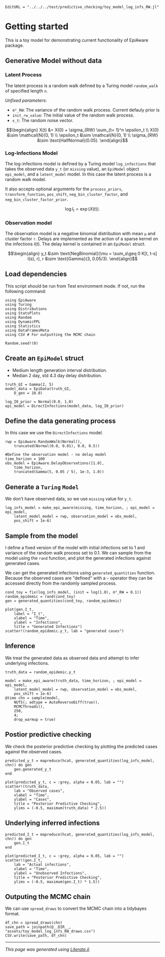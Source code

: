 ```@meta
EditURL = "../../../test/predictive_checking/toy_model_log_infs_RW.jl"
```

# Getting started

This is a toy model for demonstrating current functionality of EpiAware package.

## Generative Model without data

### Latent Process

The latent process is a random walk defined by a Turing model `random_walk` of specified length `n`.

_Unfixed parameters_:
- `σ²_RW`: The variance of the random walk process. Current defauly prior is
- `init_rw_value`: The initial value of the random walk process.
- `ϵ_t`: The random noise vector.

```math
\begin{align}
X(t) &= X(0) + \sigma_{RW} \sum_{t= 1}^n \epsilon_t \\
X(0) &\sim \mathcal{N}(0, 1) \\
\epsilon_t &\sim \mathcal{N}(0, 1) \\
\sigma_{RW} &\sim \text{HalfNormal}(0.05).
\end{align}
```

### Log-Infections Model

The log-infections model is defined by a Turing model `log_infections` that takes the observed data `y_t` (or `missing` value),
an `EpiModel` object `epi_model`, and a `latent_model` model. In this case the latent process is a random walk model.

It also accepts optional arguments for the `process_priors`, `transform_function`, `pos_shift`, `neg_bin_cluster_factor`, and `neg_bin_cluster_factor_prior`.

```math
\log I_t = \exp(X(t)).
```

### Observation model

The observation model is a negative binomial distribution with mean `μ` and cluster factor `r`. Delays are implemented
as the action of a sparse kernel on the infections $I(t)$. The delay kernel is contained in an `EpiModel` struct.

```math
\begin{align}
y_t &\sim \text{NegBinomial}(\mu = \sum_s\geq 0 K[t, t-s] I(s), r),
r &\sim \text{Gamma}(3, 0.05/3).
\end{align}
```

## Load dependencies

This script should be run from Test environment mode. If not, run the following command:


````@example toy_model_log_infs_RW
using EpiAware
using Turing
using Distributions
using StatsPlots
using Random
using DynamicPPL
using Statistics
using DataFramesMeta
using CSV # For outputting the MCMC chain

Random.seed!(0)
````

## Create an `EpiModel` struct

- Medium length generation interval distribution.
- Median 2 day, std 4.3 day delay distribution.

````@example toy_model_log_infs_RW
truth_GI = Gamma(2, 5)
model_data = EpiData(truth_GI,
    D_gen = 10.0)

log_I0_prior = Normal(0.0, 1.0)
epi_model = DirectInfections(model_data, log_I0_prior)
````

## Define the data generating process

In this case we use the `DirectInfections` model.

````@example toy_model_log_infs_RW
rwp = EpiAware.RandomWalk(Normal(),
    truncated(Normal(0.0, 0.01), 0.0, 0.5))

#Define the observation model - no delay model
time_horizon = 100
obs_model = EpiAware.DelayObservations([1.0],
    time_horizon,
    truncated(Gamma(5, 0.05 / 5), 1e-3, 1.0))
````

## Generate a `Turing` `Model`
We don't have observed data, so we use `missing` value for `y_t`.

````@example toy_model_log_infs_RW
log_infs_model = make_epi_aware(missing, time_horizon, ; epi_model = epi_model,
    latent_model_model = rwp, observation_model = obs_model,
    pos_shift = 1e-6)
````

## Sample from the model
I define a fixed version of the model with initial infections set to 1 and variance of the random walk process set to 0.1.
We can sample from the model using the `rand` function, and plot the generated infections against generated cases.

We can get the generated infections using `generated_quantities` function. Because the observed
cases are "defined" with a `~` operator they can be accessed directly from the randomly sampled
process.

````@example toy_model_log_infs_RW
cond_toy = fix(log_infs_model, (init = log(1.0), σ²_RW = 0.1))
random_epidemic = rand(cond_toy)
gen = generated_quantities(cond_toy, random_epidemic)

plot(gen.I_t,
    label = "I_t",
    xlabel = "Time",
    ylabel = "Infections",
    title = "Generated Infections")
scatter!(random_epidemic.y_t, lab = "generated cases")
````

## Inference

We treat the generated data as observed data and attempt to infer underlying infections.

````@example toy_model_log_infs_RW
truth_data = random_epidemic.y_t

model = make_epi_aware(truth_data, time_horizon, ; epi_model = epi_model,
    latent_model_model = rwp, observation_model = obs_model,
    pos_shift = 1e-6)
@time chn = sample(model,
    NUTS(; adtype = AutoReverseDiff(true)),
    MCMCThreads(),
    250,
    4;
    drop_warmup = true)
````

## Postior predictive checking

We check the posterior predictive checking by plotting the predicted cases against the observed cases.

````@example toy_model_log_infs_RW
predicted_y_t = mapreduce(hcat, generated_quantities(log_infs_model, chn)) do gen
    gen.generated_y_t
end

plot(predicted_y_t, c = :grey, alpha = 0.05, lab = "")
scatter!(truth_data,
    lab = "Observed cases",
    xlabel = "Time",
    ylabel = "Cases",
    title = "Posterior Predictive Checking",
    ylims = (-0.5, maximum(truth_data) * 2.5))
````

## Underlying inferred infections

````@example toy_model_log_infs_RW
predicted_I_t = mapreduce(hcat, generated_quantities(log_infs_model, chn)) do gen
    gen.I_t
end

plot(predicted_I_t, c = :grey, alpha = 0.05, lab = "")
scatter!(gen.I_t,
    lab = "Actual infections",
    xlabel = "Time",
    ylabel = "Unobserved Infections",
    title = "Posterior Predictive Checking",
    ylims = (-0.5, maximum(gen.I_t) * 1.5))
````

## Outputing the MCMC chain
We can use `spread_draws` to convert the MCMC chain into a tidybayes format.

````@example toy_model_log_infs_RW
df_chn = spread_draws(chn)
save_path = joinpath(@__DIR__, "assets/toy_model_log_infs_RW_draws.csv")
CSV.write(save_path, df_chn)
````

---

*This page was generated using [Literate.jl](https://github.com/fredrikekre/Literate.jl).*
